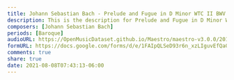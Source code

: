 ```yaml
---
title: Johann Sebastian Bach - Prelude and Fugue in D Minor WTC II BWV 875 (2)
description: This is the description for Prelude and Fugue in D Minor WTC II BWV 875 by Johann Sebastian Bach
composers: [Johann Sebastian Bach]
periods: [Baroque]
audioURL: https://OpenMusicDataset.github.io/Maestro/maestro-v3.0.0/2013/ORIG-MIDI_01_7_7_13_Group__MID--AUDIO_14_R1_2013_wav--1.midi
formURL: https://docs.google.com/forms/d/e/1FAIpQLSeD93r6n_xzLIguvEfQaG6u3Q7YUAJbXtDLHnqroTO88b_-iA/viewform
comments: true
share: true
date: 2021-08-08T07:43:13-06:00
---
```

